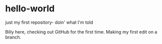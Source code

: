 # hello-world
just my first repository- doin' what I'm told

Billy here, checking out GitHub for the first time. Making my first edit
on a branch. 
